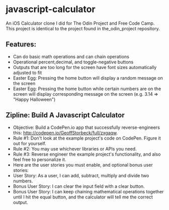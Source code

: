 # javascript-calculator
An iOS Calculator clone I did for The Odin Project and Free Code Camp.
This project is identical to the project found in the_odin_project repository.

## Features:
* Can do basic math operations and can chain operations
* Operational percent,decimal, and toggle-negative buttons
* Outputs that are too long for the screen have font sizes automatically
adjusted to fit
* Easter Egg: Pressing the home button will display a random message on the screen
* Easter Egg: Pressing the home button while certain numbers are on the screen will display corresponding message on the screen (e.g. 3.14 => "Happy Halloween")

## Zipline: Build A Javascript Calculator
* Objective: Build a CodePen.io app that successfully reverse-engineers this: http://codepen.io/GeoffStorbeck/full/zxgaqw.
* Rule #1: Don't look at the example project's code on CodePen. Figure it out for yourself.
* Rule #2: You may use whichever libraries or APIs you need.
* Rule #3: Reverse engineer the example project's functionality, and also feel free to personalize it.
* Here are the user stories you must enable, and optional bonus user stories:
* User Story: As a user, I can add, subtract, multiply and divide two numbers.
* Bonus User Story: I can clear the input field with a clear button.
* Bonus User Story: I can keep chaining mathematical operations together until I hit the equal button, and the calculator will tell me the correct output.

